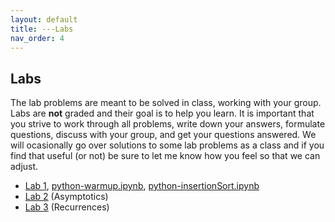 ```yaml
---
layout: default 
title: ---Labs 
nav_order: 4
---
```


## Labs 

The lab problems are meant to be solved in class, working with your group.   Labs are __not__ graded and their goal is to help you learn. It is
important that you strive to work through all problems, write down your answers, formulate questions, discuss with your group, and get your questions answered. We will ocasionally go over solutions to some lab problems as a class and if you find that
useful (or not) be sure to let me know how you feel so that we can adjust. 

* [Lab 1](docs/lab1.pdf), [python-warmup.ipynb](docs/python-warmup.ipynb), [python-insertionSort.ipynb](docs/python-insertionSort.ipynb)
* [Lab 2](docs/lab2.pdf) (Asymptotics) 
* [Lab 3](docs/lab3.pdf) (Recurrences)

<!---

#*[Lab 4](docs/lab4.pdf) (Sorting)
#*[Lab5](docs/lab5.pdf) (Sorting), [python-mergeSort.ipynb](docs/python-mergesort.ipynb), [p#ython-quickSort.ipynb](/docs/python-quicksort.ipynb)
#*[Lab6](docs/lab6.pdf) (selection)
#*[Lab7](docs/lab7.pdf) (divide-and-conquer), [python-karatsuba.ipynb](docs/python-Karatsuba#.ipynb)
#*[Lab8](docs/lab8.pdf) (dynamic programming), [Fib.java](docs/Fib.java)
#*[Lab9](docs/lab9.pdf) (dynamic programming)
#*[Lab10](docs/lab10.pdf) (greedy)
#*[Lab11](docs/lab11.pdf) (graphs basics)
#*[Lab12](docs/lab12.pdf) (more graphs basics)
#*[Lab13](docs/lab13.pdf) (shortest paths)
#*[Lab14](docs/lab14.pdf) (minimum spanning trees)
--->
